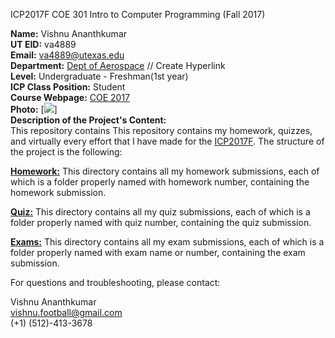 ICP2017F
COE 301 Intro to Computer Programming (Fall 2017)

**Name:** Vishnu Ananthkumar <br />
**UT EID:** va4889 <br />
**Email:** va4889@utexas.edu <br />
**Department:** [Dept of Aerospace](http://www.ae.utexas.edu) // Create Hyperlink <br />
**Level:** Undergraduate - Freshman(1st year) <br />
**ICP Class Position:** Student <br />
**Course Webpage:** [COE 2017](http://www.shahmoradi.org/ICP2017F) <br />
**Photo:** 
[![](https://lh3.googleusercontent.com/-KiL3uoU5klo/AAAAAAAAAAI/AAAAAAAACqA/2ea-rQrstCE/s60-p-rw-no/photo.jpg)] <br />
**Description of the Project's Content:** <br />
This repository contains This repository contains my homework, quizzes, and virtually every effort that I have made for the [ICP2017F](http://www.shahmoradi.org/ICP2017F/class). The structure of the project is the following: <br />

[**Homework:**](https://github.com/bomball/ICP2017F/tree/master/Homework)
This directory contains all my homework submissions, each of which is a folder properly named with homework number, containing the homework submission.

[**Quiz:**](https://github.com/bomball/ICP2017F/tree/master/Quiz)
This directory contains all my quiz submissions, each of which is a folder properly named with quiz number, containing the quiz submission.

[**Exams:**](https://github.com/bomball/ICP2017F/tree/master/Exam)
This directory contains all my exam submissions, each of which is a folder properly named with exam name or number, containing the exam submission.

For questions and troubleshooting, please contact:

Vishnu Ananthkumar <br />
vishnu.football@gmail.com <br />
(+1) (512)-413-3678
